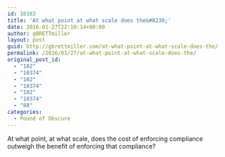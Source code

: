 ```yaml
---
id: 10383
title: 'At what point at what scale does the&#8230;'
date: 2016-01-27T22:10:14+00:00
author: gBRETTmiller
layout: post
guid: http://gbrettmiller.com/at-what-point-at-what-scale-does-the/
permalink: /2016/01/27/at-what-point-at-what-scale-does-the/
original_post_id:
  - "102"
  - "10374"
  - "102"
  - "10374"
  - "102"
  - "10374"
  - "88"
categories:
  - Pound of Obscure
---
```

At what point, at what scale, does the cost of enforcing compliance outweigh the benefit of enforcing that compliance?